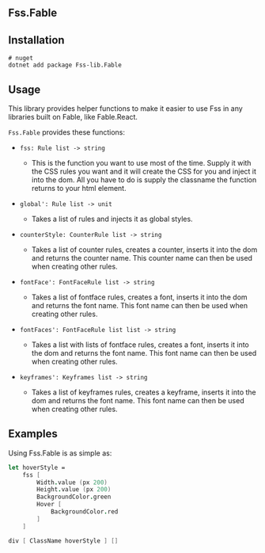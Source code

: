 ## Fss.Fable

## Installation
```
# nuget
dotnet add package Fss-lib.Fable
```

## Usage

This library provides helper functions to make it easier to use Fss in 
any libraries built on Fable, like Fable.React.

`Fss.Fable` provides these functions:

- `fss: Rule list -> string`
    - This is the function you want to use most of the time. Supply it
    with the CSS rules you want and it will create the CSS for you and inject it into the dom.
    All you have to do is supply the classname the function returns to your html element.

- `global': Rule list -> unit`
  - Takes a list of rules and injects it as global styles.

- `counterStyle: CounterRule list -> string`
  - Takes a list of counter rules, creates a counter, inserts it into the dom and returns the counter name.
  This counter name can then be used when creating other rules.

- `fontFace': FontFaceRule list -> string`
    - Takes a list of fontface rules, creates a font, inserts it into the dom and returns the font name.
      This font name can then be used when creating other rules.
  
- `fontFaces': FontFaceRule list list -> string`
    - Takes a list with lists of fontface rules, creates a font, inserts it into the dom and returns the font name.
      This font name can then be used when creating other rules.
  
- `keyframes': Keyframes list -> string`
  - Takes a list of keyframes rules, creates a keyframe, inserts it into the dom and returns the font name.
    This font name can then be used when creating other rules.

## Examples
Using Fss.Fable is as simple as:

```fsharp
let hoverStyle =
    fss [
        Width.value (px 200)
        Height.value (px 200)
        BackgroundColor.green
        Hover [
            BackgroundColor.red
        ]
    ]

div [ ClassName hoverStyle ] []
```
